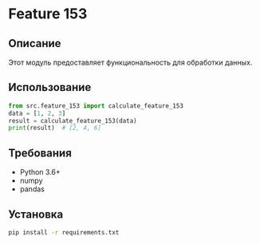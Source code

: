 # Feature 153
## Описание
Этот модуль предоставляет функциональность для обработки данных.
## Использование
```python
from src.feature_153 import calculate_feature_153
data = [1, 2, 3]
result = calculate_feature_153(data)
print(result)  # [2, 4, 6]
```
## Требования
- Python 3.6+
- numpy
- pandas
## Установка
```bash
pip install -r requirements.txt
```